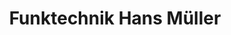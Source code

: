 ---
title: "Funktechnik Hans Müller"
url: /offenhausen/funktechnik-hans-mueller/
shop: Elektronik
---